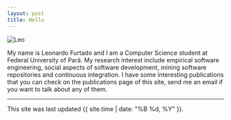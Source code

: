 ```yaml
---
layout: post
title: Hello
---
```

![Leo](https://i.ibb.co/z5CVR6H/leonardo.jpg)

My name is Leonardo Furtado and I am a Computer Science student at Federal University of Pará. My research interest include empirical software engineering, social aspects of software development, mining software repositories and continuous integration. I have some interesting publications that you can check on the publications page of this site, send me an email if you want to talk about any of them.

-----

This site was last updated {{ site.time | date: "%B %d, %Y" }}.
